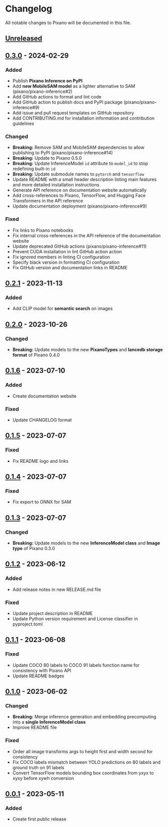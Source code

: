 # Changelog

All notable changes to Pixano will be documented in this file.

## [Unreleased]

## [0.3.0] - 2024-02-29

### Added

- Publish **Pixano Inference on PyPI**
- Add **new MobileSAM model** as a lighter alternative to SAM (pixano/pixano-inference#2)
- Add GitHub actions to format and lint code
- Add GitHub action to publish docs and PyPI package (pixano/pixano-inference#9)
- Add issue and pull request templates on GitHub repository
- Add CONTRIBUTING.md for installation information and contribution guidelines

### Changed

- **Breaking:** Remove SAM and MobileSAM dependencies to allow publishing to PyPI (pixano/pixano-inference#14)
- **Breaking:** Update to Pixano 0.5.0
- **Breaking:** Update InferenceModel `id` attribute to `model_id` to stop redefining built-in `id`
- **Breaking:** Update submodule names to `pytorch` and `tensorflow`
- Update README with a small header description listing main features and more detailed installation instructions
- Generate API reference on documentation website automatically
- Add cross-references to Pixano, TensorFlow, and Hugging Face Transformers in the API reference
- Update documentation deployment (pixano/pixano-inference#9)

### Fixed

- Fix links to Pixano notebooks
- Fix internal cross-references in the API reference of the documentation website
- Update deprecated GitHub actions (pixano/pixano-inference#11)
- Prevent CUDA installation in lint GitHub action action
- Fix ignored members in linting CI configuration
- Specify black version in formatting CI configuration
- Fix GitHub version and documentation links in README

## [0.2.1] - 2023-11-13

### Added

- Add CLIP model for **semantic search** on images

## [0.2.0] - 2023-10-26

### Changed

- **Breaking:** Update models to the new **PixanoTypes** and **lancedb storage format** of Pixano 0.4.0

## [0.1.6] - 2023-07-10

### Added

- Create documentation website

### Fixed

- Update CHANGELOG format

## [0.1.5] - 2023-07-07

### Fixed

- Fix README logo and links

## [0.1.4] - 2023-07-07

### Fixed

- Fix export to ONNX for SAM

## [0.1.3] - 2023-07-07

### Changed

- **Breaking:** Update models to the new **InferenceModel class** and **Image type** of Pixano 0.3.0

## [0.1.2] - 2023-06-12

### Added

- Add release notes in new RELEASE.md file

### Fixed

- Update project description in README
- Update Python version requirement and License classifier in pyproject.toml

## [0.1.1] - 2023-06-08

### Fixed

- Update COCO 80 labels to COCO 91 labels function name for consistency with Pixano API
- Update README badges

## [0.1.0] - 2023-06-02

### Changed

- **Breaking:** Merge inference generation and embedding precomputing into a **single InferenceModel class**
- Improve README file

### Fixed

- Order all image transforms args to height first and width second for consistency
- Fix COCO labels mismatch between YOLO predictions on 80 labels and ground truth on 91 labels
- Convert TensorFlow models bounding box coordinates from yxyx to xyxy before xywh conversion

## [0.0.1] - 2023-05-11

### Added

- Create first public release

[Unreleased]: https://github.com/pixano/pixano/compare/main...develop
[0.3.0]: https://github.com/pixano/pixano-inference/compare/v0.2.1...v0.3.0
[0.2.1]: https://github.com/pixano/pixano-inference/compare/v0.2.0...v0.2.1
[0.2.0]: https://github.com/pixano/pixano-inference/compare/v0.1.6...v0.2.0
[0.1.6]: https://github.com/pixano/pixano-inference/compare/v0.1.5...v0.1.6
[0.1.5]: https://github.com/pixano/pixano-inference/compare/v0.1.4...v0.1.5
[0.1.4]: https://github.com/pixano/pixano-inference/compare/v0.1.3...v0.1.4
[0.1.3]: https://github.com/pixano/pixano-inference/compare/v0.1.2...v0.1.3
[0.1.2]: https://github.com/pixano/pixano-inference/compare/v0.1.1...v0.1.2
[0.1.1]: https://github.com/pixano/pixano-inference/compare/v0.1.0...v0.1.1
[0.1.0]: https://github.com/pixano/pixano-inference/compare/v0.0.1...v0.1.0
[0.0.1]: https://github.com/pixano/pixano-inference/releases/tag/v0.0.1

